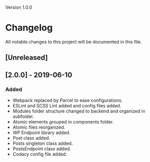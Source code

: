 Version 1.0.0
# Changelog
All notable changes to this project will be documented in this file.

## [Unreleased]

## [2.0.0] - 2019-06-10
### Added
- Webpack replaced by Parcel to ease configurations.
- ESLint and SCSS Lint added and config files added.
- Modules folder structure changed to backend and organized in subfolder.
- Atomic elements grouped in components folder.
- Atomic files reorganized.
- WP Endpoint library added.
- Post class added.
- Posts singleton class added.
- PostsEndpoint class added.
- Codacy config file added.
